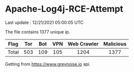
# Apache-Log4j-RCE-Attempt

Last update : 12/21/2021 05:00:05 UTC

The file contains 1377 unique ip.

| Flag | Tor | Bot | VPN | Web Crawler | Malicious |
| :-:  | :-: | :-: | :-: | :-:         | :-:       |
| Total| 503  | 109  | 105  | 1204          | 1377        |

Getting from https://www.greynoise.io api.
